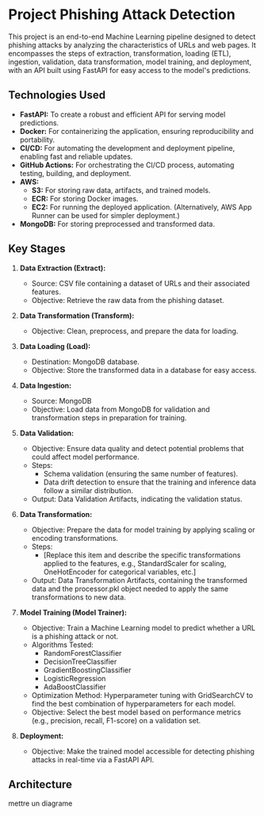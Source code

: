 # Project Phishing Attack Detection

This project is an end-to-end Machine Learning pipeline designed to detect phishing attacks by analyzing the characteristics of URLs and web pages. It encompasses the steps of extraction, transformation, loading (ETL), ingestion, validation, data transformation, model training, and deployment, with an API built using FastAPI for easy access to the model's predictions.


## Technologies Used

*   **FastAPI:** To create a robust and efficient API for serving model predictions.
*   **Docker:** For containerizing the application, ensuring reproducibility and portability.
*   **CI/CD:** For automating the development and deployment pipeline, enabling fast and reliable updates.
*   **GitHub Actions:** For orchestrating the CI/CD process, automating testing, building, and deployment.
*   **AWS:**
    *   **S3:** For storing raw data, artifacts, and trained models.
    *   **ECR:** For storing Docker images.
    *   **EC2:** For running the deployed application. (Alternatively, AWS App Runner can be used for simpler deployment.)
*   **MongoDB:** For storing preprocessed and transformed data.

## Key Stages

1.  **Data Extraction (Extract):**
    *   Source: CSV file containing a dataset of URLs and their associated features.
    *   Objective: Retrieve the raw data from the phishing dataset.

2.  **Data Transformation (Transform):**
    *   Objective: Clean, preprocess, and prepare the data for loading. 
        

3.  **Data Loading (Load):**
    *   Destination: MongoDB database.
    *   Objective: Store the transformed data in a database for easy access.

4.  **Data Ingestion:**
    *   Source: MongoDB
    *   Objective: Load data from MongoDB for validation and transformation steps in preparation for training.

5.  **Data Validation:**
    *   Objective: Ensure data quality and detect potential problems that could affect model performance.
    *   Steps:
        *   Schema validation (ensuring the same number of features).
        *   Data drift detection to ensure that the training and inference data follow a similar distribution.
    *   Output: Data Validation Artifacts, indicating the validation status.

6.  **Data Transformation:**
    *   Objective: Prepare the data for model training by applying scaling or encoding transformations.
    *   Steps:
        *   [Replace this item and describe the specific transformations applied to the features, e.g., StandardScaler for scaling, OneHotEncoder for categorical variables, etc.]
    *   Output: Data Transformation Artifacts, containing the transformed data and the processor.pkl object needed to apply the same transformations to new data.

7.  **Model Training (Model Trainer):**
    *   Objective: Train a Machine Learning model to predict whether a URL is a phishing attack or not.
    *   Algorithms Tested:
        *   RandomForestClassifier
        *   DecisionTreeClassifier
        *   GradientBoostingClassifier
        *   LogisticRegression
        *   AdaBoostClassifier
    *   Optimization Method: Hyperparameter tuning with GridSearchCV to find the best combination of hyperparameters for each model.
    *   Objective: Select the best model based on performance metrics (e.g., precision, recall, F1-score) on a validation set.

8.  **Deployment:**
    *   Objective: Make the trained model accessible for detecting phishing attacks in real-time via a FastAPI API.



## Architecture

mettre un diagrame
